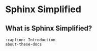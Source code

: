 # Sphinx Simplified

## What is Sphinx Simplified?

```{toctree}
:caption: Introduction
about-these-docs
```